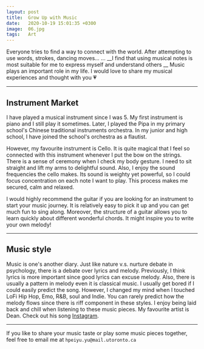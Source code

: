 ```yaml
---
layout: post
title:  Grow Up with Music
date:   2020-10-19 15:01:35 +0300
image:  06.jpg
tags:   Art
---
```

Everyone tries to find a way to connect with the world. After attempting to use words, strokes, dancing moves... ... __I find that using musical notes is most suitable for me to express myself and understand others __ Music plays an important role in my life. I would love to share my musical experiences and thought with you :heartpulse:

***

## Instrument Market

I have played a musical instrument since I was 5. My first instrument is piano and I still play it sometimes. Later, I played the Pipa in my primary school's Chinese traditional instruments orchestra. In my junior and high school, I have joined the school's orchestra as a flautist. 

However, my favourite instrument is Cello. It is quite magical that I feel so connected with this instrument whenever I put the bow on the strings. There is a sense of ceremony when I check my body gesture. I need to sit straight and lift my arms to delightful sound. Also, I enjoy the sound frequencies the cello makes. Its sound is weighty yet powerful, so I could focus concentration on each note I want to play. This process makes me secured, calm and relaxed.

I would highly recommend the guitar if you are looking for an instrument to start your music journey. It is relatively easy to pick it up and you can get much fun to sing along. Moreover, the structure of a guitar allows you to learn quickly about different wonderful chords. It might inspire you to write your own melody!


***

## Music style

Music is one's another diary. Just like nature v.s. nurture debate in psychology, there is a debate over lyrics and melody. Previously, I think lyrics is more important since good lyrics can excuse melody. Also, there is usually a pattern in melody even it is classical music. I usually get bored if I could easily predict the song.
However, I changed my mind when I touched LoFi Hip Hop, Emo, R&B, soul and Indie. You can rarely predict how the melody flows since there is riff component in these styles. I enjoy being laid back and chill when listening to these music pieces. My favourite artist is Dean. Check out his song <a href="https://www.youtube.com/watch?v=wKyMIrBClYw">Instagram</a>.



***

If you like to share your music taste or play some music pieces together, feel free to email me at `hpeiyu.yu@mail.utoronto.ca`
